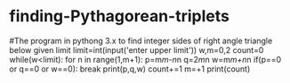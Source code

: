 # finding-Pythagorean-triplets
#The program in pythong 3.x to find integer sides of right angle triangle below given limit
limit=int(input('enter upper limit'))
w,m=0,2
count=0
while(w<limit):
  for n in range(1,m+1):
    p=m*m-n*n
    q=2*m*n
    w=m*m+n*n
    if(p==0 or q==0 or w==0):
      break
    print(p,q,w)
    count+=1
  m=+1
print(count)
